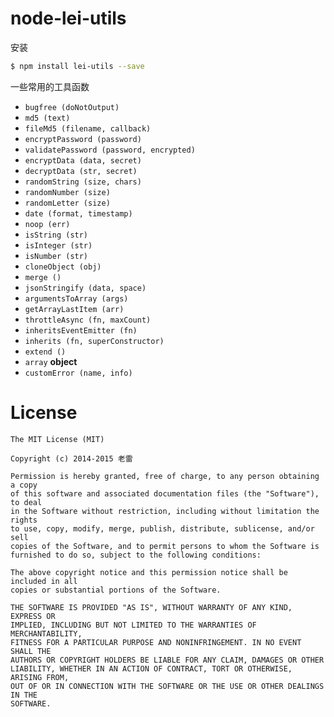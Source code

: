 # node-lei-utils

安装

```bash
$ npm install lei-utils --save
```


一些常用的工具函数

+ `bugfree (doNotOutput)`
+ `md5 (text)`
+ `fileMd5 (filename, callback)`
+ `encryptPassword (password)`
+ `validatePassword (password, encrypted)`
+ `encryptData (data, secret)`
+ `decryptData (str, secret)`
+ `randomString (size, chars)`
+ `randomNumber (size)`
+ `randomLetter (size)`
+ `date (format, timestamp)`
+ `noop (err)`
+ `isString (str)`
+ `isInteger (str)`
+ `isNumber (str)`
+ `cloneObject (obj)`
+ `merge ()`
+ `jsonStringify (data, space)`
+ `argumentsToArray (args)`
+ `getArrayLastItem (arr)`
+ `throttleAsync (fn, maxCount)`
+ `inheritsEventEmitter (fn)`
+ `inherits (fn, superConstructor)`
+ `extend ()`
+ `array` **object**
+ `customError (name, info)`



# License

```
The MIT License (MIT)

Copyright (c) 2014-2015 老雷

Permission is hereby granted, free of charge, to any person obtaining a copy
of this software and associated documentation files (the "Software"), to deal
in the Software without restriction, including without limitation the rights
to use, copy, modify, merge, publish, distribute, sublicense, and/or sell
copies of the Software, and to permit persons to whom the Software is
furnished to do so, subject to the following conditions:

The above copyright notice and this permission notice shall be included in all
copies or substantial portions of the Software.

THE SOFTWARE IS PROVIDED "AS IS", WITHOUT WARRANTY OF ANY KIND, EXPRESS OR
IMPLIED, INCLUDING BUT NOT LIMITED TO THE WARRANTIES OF MERCHANTABILITY,
FITNESS FOR A PARTICULAR PURPOSE AND NONINFRINGEMENT. IN NO EVENT SHALL THE
AUTHORS OR COPYRIGHT HOLDERS BE LIABLE FOR ANY CLAIM, DAMAGES OR OTHER
LIABILITY, WHETHER IN AN ACTION OF CONTRACT, TORT OR OTHERWISE, ARISING FROM,
OUT OF OR IN CONNECTION WITH THE SOFTWARE OR THE USE OR OTHER DEALINGS IN THE
SOFTWARE.
```
